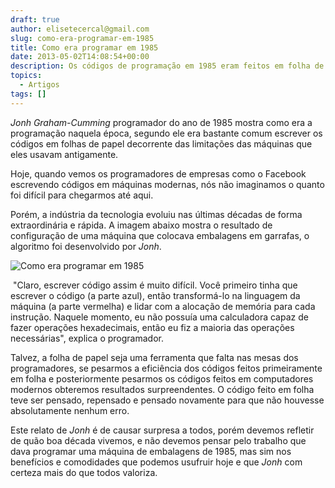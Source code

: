 ```yaml
---
draft: true
author: elisetecercal@gmail.com
slug: como-era-programar-em-1985
title: Como era programar em 1985
date: 2013-05-02T14:08:54+00:00
description: Os códigos de programação em 1985 eram feitos em folha de papel é o que nos mostra Jonh Graham-Cumming programador da época.
topics:
  - Artigos
tags: []
---
```


_Jonh Graham-Cumming_ programador do ano de 1985 mostra como era a programação naquela época, segundo ele era bastante comum escrever os códigos em folhas de papel decorrente das limitações das máquinas que eles usavam antigamente.

Hoje, quando vemos os programadores de empresas como o Facebook escrevendo códigos em máquinas modernas, nós não imaginamos o quanto foi difícil para chegarmos até aqui.

Porém, a indústria da tecnologia evoluiu nas últimas décadas de forma extraordinária e rápida. A imagem abaixo mostra o resultado de configuração de uma máquina que colocava embalagens em garrafas, o algoritmo foi desenvolvido por _Jonh_.

![Como era programar em 1985](http://sistemas.cekurte.com/wp-content/uploads/2013/05/código2-744x1024.jpg "Como era programar em 1985")

 "Claro, escrever código assim é muito difícil. Você primeiro tinha que escrever o código (a parte azul), então transformá-lo na linguagem da máquina (a parte vermelha) e lidar com a alocação de memória para cada instrução. Naquele momento, eu não possuía uma calculadora capaz de fazer operações hexadecimais, então eu fiz a maioria das operações necessárias", explica o programador.

Talvez, a folha de papel seja uma ferramenta que falta nas mesas dos programadores, se pesarmos a eficiência dos códigos feitos primeiramente em folha e posteriormente pesarmos os códigos feitos em computadores modernos obteremos resultados surpreendentes. O código feito em folha teve ser pensado, repensado e pensado novamente para que não houvesse absolutamente nenhum erro.

Este relato de _Jonh_ é de causar surpresa a todos, porém devemos refletir de quão boa década vivemos, e não devemos pensar pelo trabalho que dava programar uma máquina de embalagens de 1985, mas sim nos benefícios e comodidades que podemos usufruir hoje e que _Jonh_ com certeza mais do que todos valoriza.
